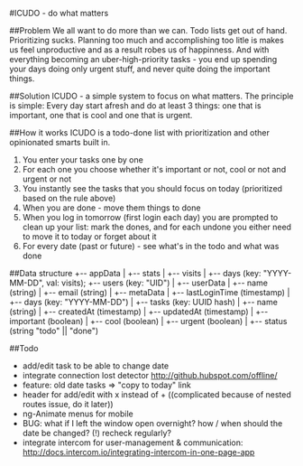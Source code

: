 #ICUDO - do what matters

##Problem
We all want to do more than we can.
Todo lists get out of hand. Prioritizing sucks. Planning too much and accomplishing too litle is makes us feel unproductive and as a result robes us of happinness. And with everything becoming an uber-high-priority tasks - you end up spending your days doing only urgent stuff, and never quite doing the important things.

##Solution
ICUDO - a simple system to focus on what matters. The principle is simple: Every day start afresh and do at least 3 things: one that is important, one that is cool and one that is urgent.

##How it works
ICUDO is a todo-done list with prioritization and other opinionated smarts built in.

1.  You enter your tasks one by one
2.  For each one you choose whether it's important or not, cool or not and urgent or not
3.  You instantly see the tasks that you should focus on today (prioritized based on the rule above)
4.  When you are done - move them things to done
5.  When you log in tomorrow (first login each day) you are prompted to clean up your list: mark the dones, and for each undone you either need to move it to today or forget about it
6.  For every date (past or future) - see what's in the todo and what was done

##Data structure
    +-- appData
    |   +-- stats
    |       +-- visits 
    |           +-- days (key: "YYYY-MM-DD", val: visits); 
    +-- users (key: "UID")
    |   +-- userData
    |       +-- name (string)
    |       +-- email (string)
    |   +-- metaData
    |       +-- lastLoginTime (timestamp)
    |   +-- days (key: "YYYY-MM-DD")
    |       +-- tasks (key: UUID hash)
    |           +-- name (string)
    |           +-- createdAt (timestamp)
    |           +-- updatedAt (timestamp)
    |           +-- important (boolean)
    |           +-- cool (boolean)
    |           +-- urgent (boolean)
    |           +-- status (string "todo" || "done")


##Todo
* add/edit task to be able to change date
* integrate connection lost detector http://github.hubspot.com/offline/
* feature: old date tasks => "copy to today" link
* header for add/edit with x instead of + ((complicated because of nested routes issue, do it later))
* ng-Animate menus for mobile
* BUG: what if I left the window open overnight? how / when should the date be changed? (!) recheck regularly?
* integrate intercom for user-management & communication: http://docs.intercom.io/integrating-intercom-in-one-page-app
